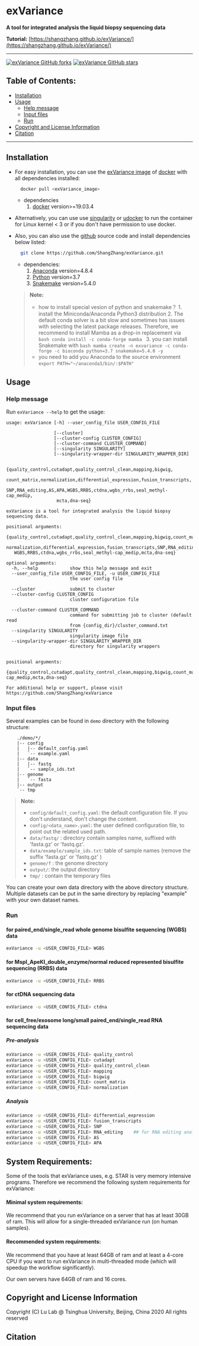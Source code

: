 # exVariance

**A tool for integrated analysis the liquid biopsy sequencing data**

**Tutorial:** [https://shangzhang.github.io/exVariance/](https://shangzhang.github.io/exVariance/)

---

<p align="left">
<!-- <a href="https://github.com/ShangZhang/exVariance">
    <img alt="exVariance GitHub Pipenv locked Python version" src="https://img.shields.io/github/pipenv/locked/python-version/ShangZhang/exVariance?style=flat"></a>
<a href="https://github.com/ShangZhang/exVariance">
    <img alt="exVariance Docker Build Status" src="https://img.shields.io/docker/build/ShangZhang/exVariance?style=flat"></a>
<a href="https://github.com/ShangZhang/exVariance">
    <img alt="exVariance GitHub release (latest by date)" src="https://img.shields.io/github/v/release/ShangZhang/exVariance?style=flat"></a> -->
<a href="https://github.com/ShangZhang/exVariance">
    <img alt="exVariance GitHub forks" src="https://img.shields.io/github/forks/ShangZhang/exVariance?style=flat"></a>
<a href="https://github.com/ShangZhang/exVariance">
    <img alt="exVariance GitHub stars" src="https://img.shields.io/github/stars/ShangZhang/exVariance?style=flat"></a>
</p>


## Table of Contents:

- [Installation](#installation)
- [Usage](#usage)
  - [Help message](#help-message)
  - [Input files](#input-files)
  - [Run](#run)
- [Copyright and License Information](#copyright-and-license-information)
- [Citation](#citation)

---

## Installation

- For easy installation, you can use the [exVariance image](https://hub.docker.com/) of [docker](https://www.docker.com) with all dependencies installed:

  ```bash
    docker pull <exVariance_image>
  ```

  - dependencies
    1. [docker](https://www.docker.com/) version>=19.03.4

- Alternatively, you can use use [singularity](https://singularity.lbl.gov/) or [udocker](https://github.com/indigo-dc/udocker) to run the container for Linux kernel < 3 or if you don't have permission to use docker.

- Also, you can also use the [github](https://github.com/ShangZhang/exVariance) source code and install dependencies below listed:

  ```bash
    git clone https://github.com/ShangZhang/exVariance.git
  ```

  - dependencies:
    1. [Anaconda](https://www.anaconda.com) version=4.8.4
    2. [Python](https://www.python.org/) version=3.7
    3. [Snakemake](https://snakemake.readthedocs.io) version=5.4.0
    
   
  > **Note:**
  > - how to install special vesion of python and snakemake？
      1. install the Miniconda/Anaconda Python3 distribution
      2. The default conda solver is a bit slow and sometimes has issues with selecting the latest package releases. Therefore, we recommend to install Mamba as a drop-in replacement via
        ```bash
            conda install -c conda-forge mamba
        ```
      3. you can install Snakemake with
        ```bash
            mamba create -n exvariance -c conda-forge -c bioconda python=3.7 snakemake=5.4.0 -y
        ```      
  > - you need to add you Anaconda to the source environment
    `export PATH="~/anaconda3/bin/:$PATH"`
      

## Usage

### Help message

Run `exVariance --help` to get the usage:

```text
usage: exVariance [-h] --user_config_file USER_CONFIG_FILE

                  [--cluster]
                  [--cluster-config CLUSTER_CONFIG]
                  [--cluster-command CLUSTER_COMMAND]
                  [--singularity SINGULARITY]
                  [--singularity-wrapper-dir SINGULARITY_WRAPPER_DIR]

                  {quality_control,cutadapt,quality_control_clean,mapping,bigwig,
                   count_matrix,normalization,differential_expression,fusion_transcripts,
                   SNP,RNA_editing,AS,APA,WGBS,RRBS,ctdna,wgbs_rrbs,seal_methyl-cap_medip,
                   mcta,dna-seq}

exVariance is a tool for integrated analysis the liquid biopsy sequencing data.

positional arguments:
  {quality_control,cutadapt,quality_control_clean,mapping,bigwig,count_matrix,
   normalization,differential_expression,fusion_transcripts,SNP,RNA_editing,AS,APA,
   WGBS,RRBS,ctdna,wgbs_rrbs,seal_methyl-cap_medip,mcta,dna-seq}

optional arguments:
  -h, --help            show this help message and exit
  --user_config_file USER_CONFIG_FILE, -u USER_CONFIG_FILE
                        the user config file

  --cluster             submit to cluster
  --cluster-config CLUSTER_CONFIG
                        cluster configuration file

  --cluster-command CLUSTER_COMMAND
                        command for submitting job to cluster (default read
                        from {config_dir}/cluster_command.txt
  --singularity SINGULARITY
                        singularity image file
  --singularity-wrapper-dir SINGULARITY_WRAPPER_DIR
                        directory for singularity wrappers


positional arguments:
  {quality_control,cutadapt,quality_control_clean,mapping,bigwig,count_matrix,normalization,differential_expression,fusion_transcripts,SNP,RNA_editing,AS,APA,WGBS,RRBS,ctdna,wgbs_rrbs,seal_methyl-cap_medip,mcta,dna-seq}

For additional help or support, please visit https://github.com/ShangZhang/exVariance

```

### Input files

Several examples can be found in `demo` directory with the following structure:

```text
    ./demo/*/
    |-- config
    |   |-- default_config.yaml
    |   `-- example.yaml
    |-- data
    |   |-- fastq
    |   `-- sample_ids.txt
    |-- genome
    |   `-- fasta
    |-- output
    `-- tmp
```

> **Note:**
>
> - `config/default_config.yaml`: the default configuration file. If you don't understand, don't change the content.
> - `config/<data_name>.yaml`: the user defined configuration file, to point out the related used path.
> - `data/fastq/` : directory contain samples name, suffixed with 'fasta.gz' or 'fastq.gz'.
> - `data/example/sample_ids.txt`: table of sample names (remove the suffix 'fasta.gz' or 'fastq.gz' )
> - `genome/f` : the genome directory
> - `output/`: the output directory
> - `tmp/` : contain the temporary files

You can create your own data directory with the above directory structure.
Multiple datasets can be put in the same directory by replacing "example" with your own dataset names.

### Run

#### for paired_end/single_read whole genome bisulfite sequencing (WGBS) data

```bash
exVariance -u <USER_CONFIG_FILE> WGBS
```

#### for MspI_ApeKI_double_enzyme/normal reduced represented bisulfite sequencing (RRBS) data

```bash
exVariance -u <USER_CONFIG_FILE> RRBS
```

#### for ctDNA sequencing data

```bash
exVariance -u <USER_CONFIG_FILE> ctdna
```

#### for cell_free/exosome long/small paired_end/single_read RNA sequencing data

##### Pre-analysis

```bash
exVariance -u <USER_CONFIG_FILE> quality_control
exVariance -u <USER_CONFIG_FILE> cutadapt
exVariance -u <USER_CONFIG_FILE> quality_control_clean
exVariance -u <USER_CONFIG_FILE> mapping
exVariance -u <USER_CONFIG_FILE> bigwig
exVariance -u <USER_CONFIG_FILE> count_matrix
exVariance -u <USER_CONFIG_FILE> normalization
```

##### Analysis

```bash
exVariance -u <USER_CONFIG_FILE> differential_expression
exVariance -u <USER_CONFIG_FILE> fusion_transcripts
exVariance -u <USER_CONFIG_FILE> SNP
exVariance -u <USER_CONFIG_FILE> RNA_editing    ## for RNA editing analysis, the sequencing reads must more than 4000000 Sxequences.
exVariance -u <USER_CONFIG_FILE> AS
exVariance -u <USER_CONFIG_FILE> APA
```

## System Requirements:

Some of the tools that exVariance uses, e.g. STAR is very memory intensive programs.  Therefore we recommend the following system requirements for exVariance:

#### Minimal system requirements:
We recommend that you run exVariance on a server that has at least 30GB of ram.  This will allow for a single-threaded exVariance run (on human samples).

#### Recommended system requirements:
We recommend that you have at least 64GB of ram and at least a 4-core CPU if you want to run exVariance in multi-threaded mode (which will speedup the workflow significantly).  

Our own servers have 64GB of ram and 16 cores.

## Copyright and License Information

Copyright (C) Lu Lab @ Tsinghua University, Beijing, China 2020 All rights reserved

## Citation